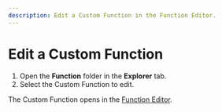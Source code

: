 ```yaml
---
description: Edit a Custom Function in the Function Editor.
---
```


# Edit a Custom Function

1. Open the **Function** folder in the **Explorer** tab.
2. Select the Custom Function to edit.

The Custom Function opens in the [Function Editor](function-editor.md).
